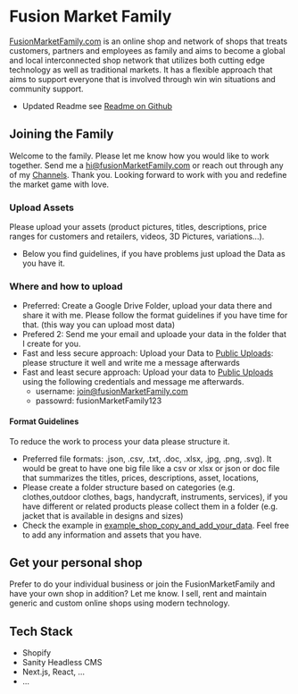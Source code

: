 # Fusion Market Family

[FusionMarketFamily.com](FusionMarketFamily.com) is an online shop and network of shops that treats customers, partners and employees as family and aims to become a global and local interconnected shop network that utilizes both cutting edge technology as well as traditional markets. It has a flexible approach that aims to support everyone that is involved through win win situations and community support. 

- Updated Readme see [Readme on Github](https://github.com/FusionMarketFamily/overview/blob/main/readme.md)

## Joining the Family

Welcome to the family. Please let me know how you would like to work together. Send me a [hi@fusionMarketFamily.com](mailto:hi@fusionMarketFamily.com) or reach out through any of my [Channels](https://linktr.ee/fusionMarketFamily).
Thank you. Looking forward to work with you and redefine the market game with love.

### Upload Assets
Please upload your assets (product pictures, titles, descriptions, price ranges for customers and retailers, videos, 3D Pictures, variations...).
- Below you find guidelines, if you have problems just upload the Data as you have it. 

### Where and how to upload
- Preferred: Create a Google Drive Folder, upload your data there and share it with me. Please follow the format guidelines if you have time for that. (this way you can upload most data)
- Prefered 2: Send me your email and uploade your data in the folder that I create for you.
- Fast and less secure approach: Upload your Data to [Public Uploads](https://drive.google.com/drive/folders/1SmyKycrOJS9YSbk9UtnUPl5ZLQD7cjVS?usp=share_link): please structure it well and write me a message afterwards
- Fast and least secure approach: Upload your data to [Public Uploads](https://drive.google.com/drive/folders/1SmyKycrOJS9YSbk9UtnUPl5ZLQD7cjVS?usp=share_link) using the following credentials and message me afterwards.
    - username: join@fusionMarketFamily.com
    - passowrd: fusionMarketFamily123 

#### Format Guidelines
To reduce the work to process your data please structure it.
- Preferred file formats: .json, .csv, .txt, .doc, .xlsx, .jpg, .png, .svg). It would be great to have one big file like a csv or xlsx or json or doc file that summarizes the titles, prices, descriptions, asset, locations, 
- Please create a folder structure based on categories (e.g. clothes,outdoor clothes, bags, handycraft, instruments, services), if you have different or related products please collect them in a folder (e.g. jacket that is available in designs and sizes)
- Check the example in [example_shop_copy_and_add_your_data](https://drive.google.com/drive/folders/1Abf6c28MSwYPITq9AH9M0SFkMXqaEreK?usp=share_link). Feel free to add any information and assets that you have.

## Get your personal shop

Prefer to do your individual business or join the FusionMarketFamily and have your own shop in addition? Let me know. I sell, rent and maintain generic and custom online shops using modern technology.

## Tech Stack
- Shopify
- Sanity Headless CMS
- Next.js, React, ...
- ...